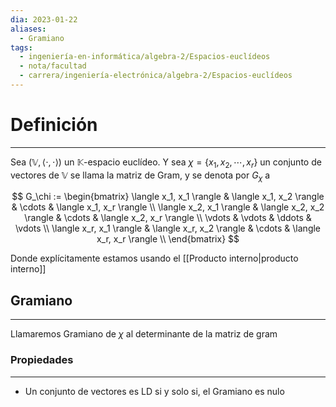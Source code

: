 ```yaml
---
dia: 2023-01-22
aliases:
  - Gramiano
tags:
  - ingeniería-en-informática/algebra-2/Espacios-euclídeos
  - nota/facultad
  - carrera/ingeniería-electrónica/algebra-2/Espacios-euclídeos
---
```

# Definición
---
Sea $(\mathbb{V}, \langle \cdot, \cdot \rangle)$ un $\mathbb{K}$-espacio euclídeo. Y sea $\chi = \{x_1, x_2, \cdots, x_r \}$ un conjunto de vectores de $\mathbb{V}$ se llama la matriz de Gram, y se denota por $G_\chi$ a

$$ G_\chi := \begin{bmatrix}
		\langle x_1, x_1 \rangle & \langle x_1, x_2 \rangle & \cdots & \langle x_1, x_r \rangle \\ 
		\langle x_2, x_1 \rangle & \langle x_2, x_2 \rangle & \cdots & \langle x_2, x_r \rangle \\ 
		\vdots & \vdots & \ddots & \vdots \\ 
		\langle x_r, x_1 \rangle & \langle x_r, x_2 \rangle & \cdots & \langle x_r, x_r \rangle \\ 
	\end{bmatrix} $$

Donde explícitamente estamos usando el [[Producto interno|producto interno]]

## Gramiano
---
Llamaremos Gramiano de $\chi$ al determinante de la matriz de gram

### Propiedades
---
 * Un conjunto de vectores es LD si y solo si, el Gramiano es nulo
